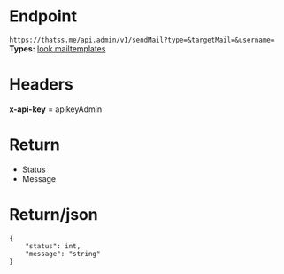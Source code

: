# Endpoint
`https://thatss.me/api.admin/v1/sendMail?type=&targetMail=&username=`
**Types:** [look mailtemplates](../mailtemplates.md)

# Headers
**x-api-key** = apikeyAdmin

# Return
- Status
- Message 

# Return/json
```
{
    "status": int,
    "message": "string"
}
```